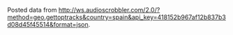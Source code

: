 Posted data from http://ws.audioscrobbler.com/2.0/?method=geo.gettoptracks&country=spain&api_key=418152b967af12b837b3d08d45f45514&format=json.